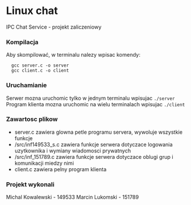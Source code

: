 # Linux chat
IPC Chat Service - projekt zaliczeniowy

### Kompilacja
Aby skompilować, w terminalu nalezy wpisac komendy:
```
  gcc server.c -o server
  gcc client.c -o client
```

### Uruchamianie
Serwer mozna uruchomic tylko w jednym terminalu wpisujac ```./server```
Program klienta mozna uruchomic na wielu terminalach wpisujac ```./client```

### Zawartosc plikow
 - server.c zawiera glowna petle programu servera, wywoluje wszystkie funkcje
 - /src/inf149533_s.c zawiera funkcje serwera dotyczace logowania uzytkownika i wymiany wiadomosci prywatnych
 - /src/inf_151789.c zawiera funkcje serwera dotyczace oblugi grup i komunikacji miedzy nimi
 - client.c zawiera pelny program klienta

### Projekt wykonali
Michal Kowalewski - 149533
Marcin Lukomski - 151789
